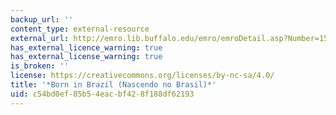 ```yaml
---
backup_url: ''
content_type: external-resource
external_url: http://emro.lib.buffalo.edu/emro/emroDetail.asp?Number=1514
has_external_licence_warning: true
has_external_license_warning: true
is_broken: ''
license: https://creativecommons.org/licenses/by-nc-sa/4.0/
title: '*Born in Brazil (Nascendo no Brasil)*'
uid: c54bd0ef-85b5-4eac-bf42-8f188df62193
---
```

